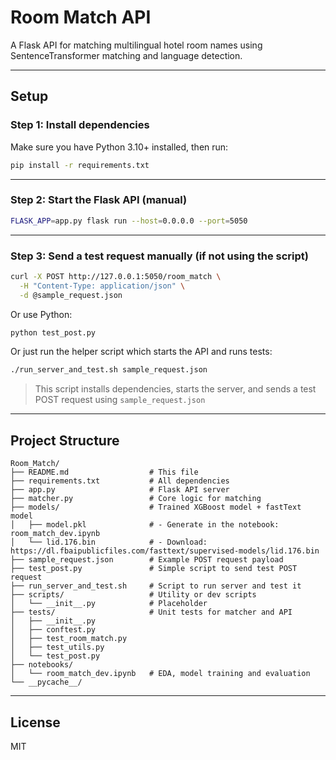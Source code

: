 # Room Match API

A Flask API for matching multilingual hotel room names using SentenceTransformer matching and language detection.

---

## Setup

### Step 1: Install dependencies
Make sure you have Python 3.10+ installed, then run:

```bash
pip install -r requirements.txt
```

---

### Step 2: Start the Flask API (manual)

```bash
FLASK_APP=app.py flask run --host=0.0.0.0 --port=5050
```

---

### Step 3: Send a test request manually (if not using the script)

```bash
curl -X POST http://127.0.0.1:5050/room_match \
  -H "Content-Type: application/json" \
  -d @sample_request.json
```

Or use Python:

```bash
python test_post.py
```


Or just run the helper script which starts the API and runs tests:

```bash
./run_server_and_test.sh sample_request.json
```

> This script installs dependencies, starts the server, and sends a test POST request using `sample_request.json`

---

## Project Structure

```
Room_Match/
├── README.md                  # This file
├── requirements.txt           # All dependencies
├── app.py                     # Flask API server
├── matcher.py                 # Core logic for matching
├── models/                    # Trained XGBoost model + fastText model
│   ├── model.pkl              # - Generate in the notebook: room_match_dev.ipynb
│   └── lid.176.bin            # - Download: https://dl.fbaipublicfiles.com/fasttext/supervised-models/lid.176.bin
├── sample_request.json        # Example POST request payload
├── test_post.py               # Simple script to send test POST request
├── run_server_and_test.sh     # Script to run server and test it
├── scripts/                   # Utility or dev scripts
│   └── __init__.py            # Placeholder
├── tests/                     # Unit tests for matcher and API
│   ├── __init__.py
│   ├── conftest.py
│   ├── test_room_match.py
│   ├── test_utils.py
│   └── test_post.py
├── notebooks/
│   └── room_match_dev.ipynb   # EDA, model training and evaluation
└── __pycache__/
```

---

## License
MIT


